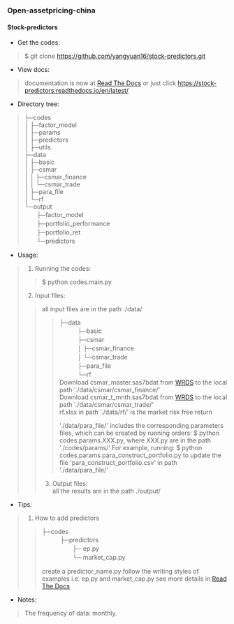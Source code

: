 
###  Open-assetpricing-china

#### Stock-predictors

* Get the codes:
 
> $ git clone https://github.com/yangyuan16/stock-predictors.git

* View docs:

> documentation is now at [Read The Docs](https://stock-predictors.readthedocs.io/en/latest/) 
> or just click https://stock-predictors.readthedocs.io/en/latest/

* Directory tree:

> ├─codes    
> │  ├─factor_model  
> │  ├─params  
> │  ├─predictors  
> │  ├─utils  
> ├─data  
> │  ├─basic  
> │  ├─csmar  
> │  │  ├─csmar_finance  
> │  │  └─csmar_trade    
> │  ├─para_file   
> │  └─rf  
> └─output  
>　　├─factor_model  
>　　├─portfolio_performance  
>　　├─portfolio_ret  
>　　└─predictors  

* Usage:
> 1. Running the codes:
>> $ python codes.main.py   
> 2. Input files:
>> all input files are in the path ./data/  
>>>   ├─data      
>>>　　　├─basic      
>>>　　　├─csmar    
>>>　　　│  ├─csmar_finance    
>>>　　　│  └─csmar_trade      
>>>　　　├─para_file     
>>>　　　└─rf     
>>> Download csmar_master.sas7bdat from [WRDS](https://wrds-www.wharton.upenn.edu/) to the local path './data/csmar/csmar_finance/'  
>>> Download csmar_t_mnth.sas7bdat from [WRDS](https://wrds-www.wharton.upenn.edu/) to the local path './data/csmar/csmar_trade/'  
>>> rf.xlsx in path './data/rf/' is the market risk free return
>>> 
>>> './data/para_file/' includes the corresponding parameters files, which can be created by 
>>> running orders: $ python codes.params.XXX.py, where XXX.py are in the path './codes/params/'
>>> For example, running: $ python codes.params.para_construct_portfolio.py to update the file 
>>> 'para_construct_portfolio.csv' in path './data/para_file/'    
>> 3. Output files:    
>> all the results are in the path ./output/

* Tips: 

> 1. How to add predictors 
>
>> ├─codes      
>>　　　├─predictors   
>>　　　　　├─ ep.py  
>>　　　　　└─ market_cap.py 
>>
>> create a predictor_name.py follow the writing styles of examples i.e. ep.py and market_cap.py 
>> see more details in [Read The Docs](https://stock-predictors.readthedocs.io/en/latest/) 
  
* Notes:  
> The frequency of data: monthly.